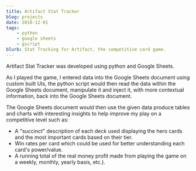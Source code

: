 ```yaml
---
title: Artifact Stat Tracker
blog: projects
date: 2018-12-01
tags:
    - python
    - google sheets
    - gscript
blurb: Stat Tracking for Artifact, the competitive card game.
---
```

Artifact Stat Tracker was developed using python and Google Sheets.

As I played the game, I entered data into the Google Sheets document using custom built UIs, the python script would then read the data within the Google Sheets document, manipulate it and inject it, with more contextual information, back into the Google Sheets document.

The Google Sheets document would then use the given data produce tables and charts with interesting insights to help improve my play on a competitive level such as:

- A "succinct" description of each deck used displaying the hero cards and the most important cards based on their tier.
- Win rates per card which could be used for better understanding each card's power/value.
- A running total of the real money profit made from playing the game on a weekly, monthly, yearly basis, etc.).

